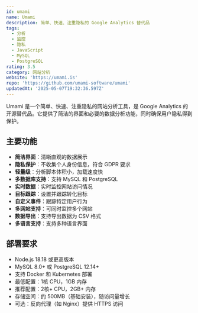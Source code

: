 ```yaml
---
id: umami
name: Umami
description: 简单、快速、注重隐私的 Google Analytics 替代品
tags:
  - 分析
  - 监控
  - 隐私
  - JavaScript
  - MySQL
  - PostgreSQL
rating: 3.5
category: 网站分析
website: 'https://umami.is'
repo: 'https://github.com/umami-software/umami'
updatedAt: '2025-05-07T19:32:36.597Z'
---
```


Umami 是一个简单、快速、注重隐私的网站分析工具，是 Google Analytics 的开源替代品。它提供了简洁的界面和必要的数据分析功能，同时确保用户隐私得到保护。

## 主要功能

- **简洁界面**：清晰直观的数据展示
- **隐私保护**：不收集个人身份信息，符合 GDPR 要求
- **轻量级**：分析脚本体积小，加载速度快
- **多数据库支持**：支持 MySQL 和 PostgreSQL
- **实时数据**：实时监控网站访问情况
- **目标跟踪**：设置并跟踪转化目标
- **自定义事件**：跟踪特定用户行为
- **多网站支持**：可同时监控多个网站
- **数据导出**：支持导出数据为 CSV 格式
- **多语言支持**：支持多种语言界面

## 部署要求

- Node.js 18.18 或更高版本
- MySQL 8.0+ 或 PostgreSQL 12.14+
- 支持 Docker 和 Kubernetes 部署
- 最低配置：1核 CPU，1GB 内存
- 推荐配置：2核+ CPU，2GB+ 内存
- 存储空间：约 500MB（基础安装），随访问量增长
- 可选：反向代理（如 Nginx）提供 HTTPS 访问 
